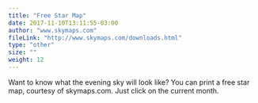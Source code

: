 ```yaml
---
title: "Free Star Map"
date: 2017-11-10T13:11:55-03:00
author: "www.skymaps.com"
fileLink: "http://www.skymaps.com/downloads.html"
type: "other"
size: ""
weight: 12
---
```


Want to know what the evening sky will look like? You can print a free star map, courtesy of skymaps.com. Just click on the current month.
